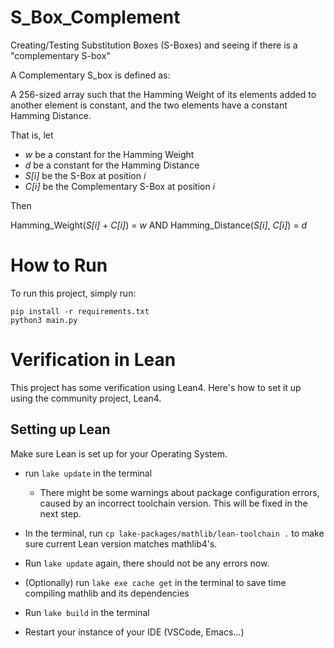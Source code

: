 # S_Box_Complement
Creating/Testing Substitution Boxes (S-Boxes) and seeing if there is a "complementary S-box"

A Complementary S_box is defined as:

A 256-sized array such that the Hamming Weight of its elements added to another element is constant, and the two elements have a constant Hamming Distance.

That is, let 
* *w* be a constant for the Hamming Weight
* *d* be a constant for the Hamming Distance
* *S[i]* be the S-Box at position *i*
* *C[i]* be the Complementary S-Box at position *i*
  
Then

  Hamming_Weight(*S[i]* + *C[i]*) = *w* AND Hamming_Distance(*S[i]*, *C[i]*) = *d*

# How to Run
To run this project, simply run:
```
pip install -r requirements.txt
python3 main.py
```

# Verification in Lean
This project has some verification using Lean4. 
Here's how to set it up using the community project, Lean4.

## Setting up Lean
Make sure Lean is set up for your Operating System. 

- run `lake update` in the terminal
  - There might be some warnings about package configuration errors, caused by an incorrect toolchain version. This will be fixed in the next step.
  
- In the terminal, run `cp lake-packages/mathlib/lean-toolchain .` to make sure current Lean version matches mathlib4's.

- Run `lake update` again, there should not be any errors now.

- (Optionally) run `lake exe cache get` in the terminal to save time compiling mathlib and its dependencies

- Run `lake build` in the terminal

- Restart your instance of your IDE (VSCode, Emacs...)